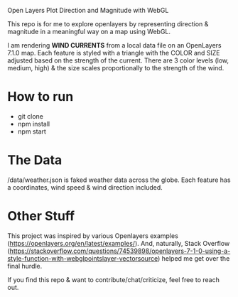 Open Layers Plot Direction and Magnitude with WebGL

This repo is for me to explore openlayers by representing direction & magnitude in a meaningful way on a map using WebGL.

I am rendering **WIND CURRENTS** from a local data file on an OpenLayers 7.1.0 map. Each feature is styled with a triangle with the COLOR and SIZE adjusted based on the strength of the current. There are 3 color levels (low, medium, high) & the size scales proportionally to the strength of the wind.

# How to run
- git clone 
- npm install
- npm start

# The Data 
/data/weather.json is faked weather data across the globe. Each feature has a coordinates, wind speed & wind direction included.

# Other Stuff
This project was inspired by various Openlayers examples (https://openlayers.org/en/latest/examples/).
And, naturally, Stack Overflow (https://stackoverflow.com/questions/74539898/openlayers-7-1-0-using-a-style-function-with-webglpointslayer-vectorsource) helped me get over the final hurdle.

If you find this repo & want to contribute/chat/criticize, feel free to reach out.